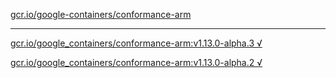 [gcr.io/google-containers/conformance-arm](https://hub.docker.com/r/sqeven/conformance-arm/tags/) 

----
[gcr.io/google_containers/conformance-arm:v1.13.0-alpha.3 √](https://hub.docker.com/r/sqeven/conformance-arm/tags/)

[gcr.io/google_containers/conformance-arm:v1.13.0-alpha.2 √](https://hub.docker.com/r/sqeven/conformance-arm/tags/)

